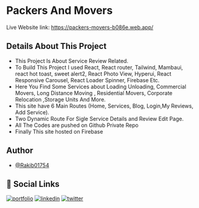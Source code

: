 
# Packers And Movers

Live Website link: https://packers-movers-b086e.web.app/


## Details About This Project

 - This Project Is About Service Review Related.
 - To Build This Project I used React, React router, Tailwind, Mambaui, react hot toast, sweet alert2, React Photo View, Hyperui, React Responsive Carousel, React Loader Spinner, Firebase Etc. 
 - Here You Find Some Services about Loading Unloading, Commercial Movers, Long Distance Moving , Residential Movers, Corporate Relocation ,Storage Units And More.
 - This site have 6 Main Routes (Home, Services, Blog, Login,My Reviews, Add Service).
 - Two Dynamic Route For Sigle Service Details and Review Edit Page.
 - All The Codes are pushed on Github Private Repo
 - Finally This site hosted on Firebase


## Author

- [@Rakib01754](https://github.com/Rakib01754)


## 🔗 Social Links
[![portfolio](https://img.shields.io/badge/my_portfolio-000?style=for-the-badge&logo=ko-fi&logoColor=white)](https://rakibs-world.netlify.app/)
[![linkedin](https://img.shields.io/badge/linkedin-0A66C2?style=for-the-badge&logo=linkedin&logoColor=white)](https://www.linkedin.com/in/rakib3302/)
[![twitter](https://img.shields.io/badge/twitter-1DA1F2?style=for-the-badge&logo=twitter&logoColor=white)](https://twitter.com/rakib3302)

